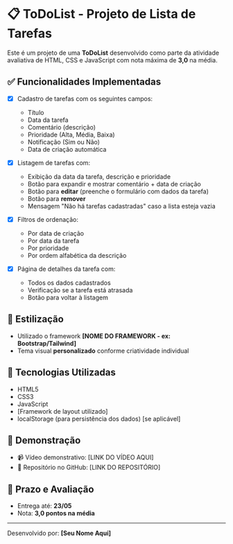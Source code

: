 # 📋 ToDoList - Projeto de Lista de Tarefas

Este é um projeto de uma **ToDoList** desenvolvido como parte da atividade avaliativa de HTML, CSS e JavaScript com nota máxima de **3,0** na média.

## ✅ Funcionalidades Implementadas

- [x] Cadastro de tarefas com os seguintes campos:
  - Título
  - Data da tarefa
  - Comentário (descrição)
  - Prioridade (Alta, Média, Baixa)
  - Notificação (Sim ou Não)
  - Data de criação automática

- [x] Listagem de tarefas com:
  - Exibição da data da tarefa, descrição e prioridade
  - Botão para expandir e mostrar comentário + data de criação
  - Botão para **editar** (preenche o formulário com dados da tarefa)
  - Botão para **remover**
  - Mensagem "Não há tarefas cadastradas" caso a lista esteja vazia

- [x] Filtros de ordenação:
  - Por data de criação
  - Por data da tarefa
  - Por prioridade
  - Por ordem alfabética da descrição

- [x] Página de detalhes da tarefa com:
  - Todos os dados cadastrados
  - Verificação se a tarefa está atrasada
  - Botão para voltar à listagem

## 🎨 Estilização

- Utilizado o framework **[NOME DO FRAMEWORK - ex: Bootstrap/Tailwind]**
- Tema visual **personalizado** conforme criatividade individual

## 🧠 Tecnologias Utilizadas

- HTML5
- CSS3
- JavaScript
- [Framework de layout utilizado]
- localStorage (para persistência dos dados) [se aplicável]

## 🎥 Demonstração

- 📹 Vídeo demonstrativo: [LINK DO VÍDEO AQUI]
- 🔗 Repositório no GitHub: [LINK DO REPOSITÓRIO]

## 📅 Prazo e Avaliação

- Entrega até: **23/05**
- Nota: **3,0 pontos na média**

---

Desenvolvido por: **[Seu Nome Aqui]**

